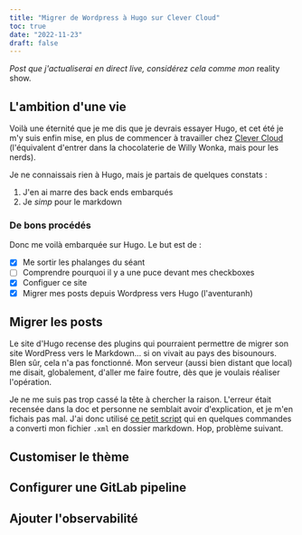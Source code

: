 ```yaml
---
title: "Migrer de Wordpress à Hugo sur Clever Cloud"
toc: true
date: "2022-11-23"
draft: false
---
```

_Post que j'actualiserai en direct live, considérez cela comme mon_ reality show.
## L'ambition d'une vie

Voilà une éternité que je me dis que je devrais essayer Hugo, et cet été je m'y suis enfin mise, en plus de commencer à travailler chez [Clever Cloud](https://clever-cloud.com) (l'équivalent d'entrer dans la chocolaterie de Willy Wonka, mais pour les nerds). 

Je ne connaissais rien à Hugo, mais je partais de quelques constats :

1. J'en ai marre des back ends embarqués
2. Je _simp_ pour le markdown

### De bons procédés

Donc me voilà embarquée sur Hugo. Le but est de :

- [X] Me sortir les phalanges du séant
- [ ] Comprendre pourquoi il y a une puce devant mes checkboxes
- [x] Configuer ce site
- [x] Migrer mes posts depuis Wordpress vers Hugo (l'aventuranh)

## Migrer les posts

Le site d'Hugo recense des plugins qui pourraient permettre de migrer son site WordPress vers le Markdown... si on vivait au pays des bisounours. BIen sûr, cela n'a pas fonctionné. Mon serveur (aussi bien distant que local) me disait, globalement, d'aller me faire foutre, dès que je voulais réaliser l'opération.

Je ne me suis pas trop cassé la tête à chercher la raison. L'erreur était recensée dans la doc et personne ne semblait avoir d'explication, et je m'en fichais pas mal. J'ai donc utilisé [ce petit script](https://github.com/lonekorean/wordpress-export-to-markdown) qui en quelques commandes a converti mon fichier `.xml` en dossier markdown. Hop, problème suivant.

## Customiser le thème

## Configurer une GitLab pipeline

## Ajouter l'observabilité
